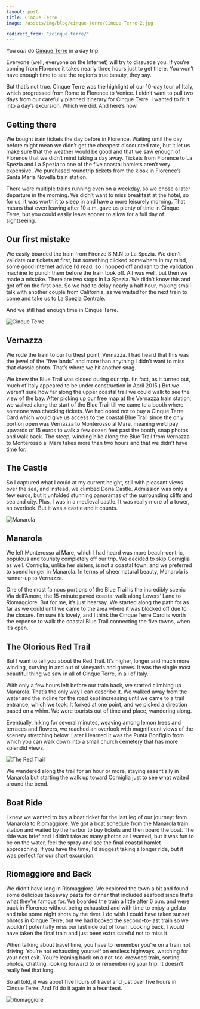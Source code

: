 ```yaml
---
layout: post
title: Cinque Terre
image: /assets/img/blog/cinque-terre/Cinque-Terre-2.jpg

redirect_from: "/cinque-terre/"
---
```


You _can_ do [Cinque Terre](http://www.italia.it/en/discover-italy/liguria/poi/the-cinque-terre.html) in a day trip.

Everyone (well, everyone on the Internet) will try to dissuade you. If you’re coming from Florence it takes nearly three hours just to get there. You won’t have enough time to see the region’s true beauty, they say.

But that’s not true. Cinque Terre was the highlight of our 10-day tour of Italy, which progressed from Rome to Florence to Venice. I didn’t want to pull two days from our carefully planned itinerary for Cinque Terre. I wanted to fit it into a day’s excursion. Which we did. And here’s how.

## Getting there
We bought train tickets the day before in Florence. Waiting until the day before might mean we didn’t get the cheapest discounted rate, but it let us make sure that the weather would be good and that we saw enough of Florence that we didn’t mind taking a day away. Tickets from Florence to La Spezia and La Spezia to one of the five coastal hamlets aren’t very expensive. We purchased roundtrip tickets from the kiosk in Florence’s Santa Maria Novella train station.

There were multiple trains running even on a weekday, so we chose a later departure in the morning. We didn’t want to miss breakfast at the hotel, so for us, it was worth it to sleep in and have a more leisurely morning. That means that even leaving after 10 a.m. gave us plenty of time in Cinque Terre, but you could easily leave sooner to allow for a full day of sightseeing.

## Our first mistake

We easily boarded the train from Firenze S.M.N to La Spezia. We didn’t validate our tickets at first, but something clicked somewhere in my mind, some good Internet advice I’d read, so I hopped off and ran to the validation machine to punch them before the train took off. All was well, but then we made a mistake. There are two stops in La Spezia. We didn’t know this and got off on the first one. So we had to delay nearly a half hour, making small talk with another couple from California, as we waited for the next train to come and take us to La Spezia Centrale.

And we still had enough time in Cinque Terre.

![Cinque Terre](/assets/img/blog/cinque-terre/Cinque-Terre-1.jpg)

## Vernazza

We rode the train to our furthest point, Vernazza. I had heard that this was the jewel of the “five lands” and more than anything I didn’t want to miss that classic photo. That’s where we hit another snag.

We knew the Blue Trail was closed during our trip. (In fact, as it turned out, much of Italy appeared to be under construction in April 2015.) But we weren’t sure how far along the upper coastal trail we could walk to see the view of the bay. After picking up our free map at the Vernazza train station, we walked along the start of the Blue Trail till we came to a booth where someone was checking tickets. We had opted not to buy a Cinque Terre Card which would give us access to the coastal Blue Trail since the only portion open was Vernazza to Monterosso al Mare, meaning we’d pay upwards of 15 euros to walk a few dozen feet past the booth, snap photos and walk back. The steep, winding hike along the Blue Trail from Vernazza to Monterosso al Mare takes more than two hours and that we didn’t have time for.

## The Castle
So I captured what I could at my current height, still with pleasant views over the sea, and instead, we climbed Doria Castle. Admission was only a few euros, but it unfolded stunning panoramas of the surrounding cliffs and sea and city. Plus, I was in a medieval castle. It was really more of a tower, an overlook. But it was a castle and it counts.

![Manarola](/assets/img/blog/cinque-terre/Cinque-Terre-3.jpg)

## Manarola
We left Monterosso al Mare, which I had heard was more beach-centric, populous and touristy completely off our trip. We decided to skip Corniglia as well. Corniglia, unlike her sisters, is not a coastal town, and we preferred to spend longer in Manarola. In terms of sheer natural beauty, Manarola is runner-up to Vernazza.

One of the most famous portions of the Blue Trail is the incredibly scenic Via dell’Amore, the 15-minute paved coastal walk along Lovers’ Lane to Riomaggiore. But for me, it’s just hearsay. We started along the path for as far as we could until we came to the area where it was blocked off due to the closure. I’m sure it’s lovely, and I think the Cinque Terre Card is worth the expense to walk the coastal Blue Trail connecting the five towns, when it’s open.

## The Glorious Red Trail
But I want to tell you about the Red Trail. It’s higher, longer and much more winding, curving in and out of vineyards and groves. It was the single most beautiful thing we saw in all of Cinque Terre, in all of Italy.

With only a few hours left before our train back, we started climbing up Manarola. That’s the only way I can describe it. We walked away from the water and the incline for the road kept increasing until we came to a trail entrance, which we took. It forked at one point, and we picked a direction based on a whim. We were tourists out of time and place, wandering along.

Eventually, hiking for several minutes, weaving among lemon trees and terraces and flowers, we reached an overlook with magnificent views of the scenery stretching below. Later I learned it was the Punta Bonfiglio from which you can walk down into a small church cemetery that has more splendid views.

![The Red Trail](/assets/img/blog/cinque-terre/Cinque-Terre-4.jpg)

We wandered along the trail for an hour or more, staying essentially in Manarola but starting the walk up toward Corniglia just to see what waited around the bend.

## Boat Ride
I knew we wanted to buy a boat ticket for the last leg of our journey: from Manarola to Riomaggiore. We got a boat schedule from the Manarola train station and waited by the harbor to buy tickets and then board the boat. The ride was brief and I didn’t take as many photos as I wanted, but it was fun to be on the water, feel the spray and see the final coastal hamlet approaching. If you have the time, I’d suggest taking a longer ride, but it was perfect for our short excursion.

## Riomaggiore and Back
We didn’t have long in Riomaggiore. We explored the town a bit and found some delicious takeaway pasta for dinner that included seafood since that’s what they’re famous for. We boarded the train a little after 6 p.m. and were back in Florence without being exhausted and with time to enjoy a gelato and take some night shots by the river. I do wish I could have taken sunset photos in Cinque Terre, but we had booked the second-to-last train so we wouldn’t potentially miss our last ride out of town. Looking back, I would have taken the final train and just been extra careful not to miss it.

When talking about travel time, you have to remember you’re on a train not driving. You’re not exhausting yourself on endless highways, watching for your next exit. You’re leaning back on a not-too-crowded train, sorting photos, chatting, looking forward to or remembering your trip. It doesn’t really feel that long.

So all told, it was about five hours of travel and just over five hours in Cinque Terre. And I’d do it again in a heartbeat.

![Riomaggiore](/assets/img/blog/cinque-terre/Cinque-Terre-5.jpg)